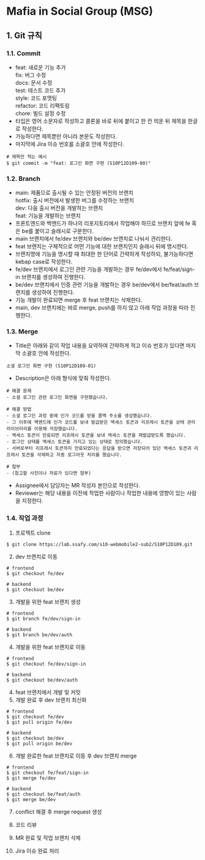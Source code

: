 # Mafia in Social Group (MSG)

## 1. Git 규칙

### 1.1. Commit

- feat: 새로운 기능 추가  
  fix: 버그 수정  
  docs: 문서 수정  
  test: 테스트 코드 추가  
  style: 코드 포맷팅  
  refactor: 코드 리팩토링  
  chore: 빌드 설정 수정
- 타입은 영어 소문자로 작성하고 콜론을 바로 뒤에 붙이고 한 칸 띄운 뒤 제목을 한글로 작성한다.
- 가능하다면 제목뿐만 아니라 본문도 작성한다.
- 마지막에 Jira 이슈 번호를 소괄호 안에 작성한다.

```
# 제목만 적는 예시
$ git commit -m "feat: 로그인 화면 구현 (S10P12D109-00)"
```

### 1.2. Branch

- main: 제품으로 출시될 수 있는 안정된 버전의 브랜치  
  hotfix: 출시 버전에서 발생한 버그를 수정하는 브랜치  
  dev: 다음 출시 버전을 개발하는 브랜치  
  feat: 기능을 개발하는 브랜치
- 프론트엔드와 백엔드가 하나의 리포지토리에서 작업해야 하므로 브랜치 앞에 fe 혹은 be를 붙이고 슬래시로 구분한다.
- main 브랜치에서 fe/dev 브랜치와 be/dev 브랜치로 나눠서 관리한다.
- feat 브랜치는 구체적으로 어떤 기능에 대한 브랜치인지 슬래시 뒤에 명시한다.
- 브랜치명에 기능을 명시할 때 최대한 한 단어로 간략하게 작성하되, 불가능하다면 kebap case로 작성한다.
- fe/dev 브랜치에서 로그인 관련 기능을 개발하는 경우 fe/dev에서 fe/feat/sign-in 브랜치를 생성하여 진행한다.
- be/dev 브랜치에서 인증 관련 기능을 개발하는 경우 be/dev에서 be/feat/auth 브랜치를 생성하여 진행한다.
- 기능 개발이 완료되면 merge 후 feat 브랜치는 삭제한다.
- main, dev 브랜치에는 바로 merge, push를 하지 않고 아래 작업 과정을 따라 진행한다.

### 1.3. Merge

- Title은 아래와 같이 작업 내용을 요약하여 간략하게 적고 이슈 번호가 있다면 마지막 소괄호 안에 작성한다.

```
소셜 로그인 화면 구현 (S10P12D109-01)
```

- Description은 아래 형식에 맞춰 작성한다.

```
# 해결 문제
- 소셜 로그인 관련 로그인 화면을 구현했습니다.

# 해결 방법
- 소셜 로그인 과정 중에 인가 코드를 받을 콜백 주소를 생성했습니다.
- 그 이후에 백엔드에 인가 코드를 보내 발급받은 액세스 토큰과 리프레시 토큰을 상태 관리 라이브러리를 이용해 저장했습니다.
- 액세스 토큰이 만료되면 리프레시 토큰을 보내 액세스 토큰을 재발급받도록 했습니다.
- 로그인 상태를 액세스 토큰을 가지고 있는 상태로 정의했습니다.
- 서버로부터 리프레시 토큰까지 만료되었다는 응답을 받으면 저장되어 있던 액세스 토큰과 리프레시 토큰을 삭제하고 자동 로그아웃 처리를 했습니다.

# 첨부
- (참고할 사진이나 자료가 있다면 첨부)
```

- Assignee에서 담당자는 MR 작성자 본인으로 작성한다.
- Reviewer는 해당 내용을 이전에 작업한 사람이나 작업한 내용에 영향이 있는 사람을 지정한다.

### 1.4. 작업 과정

1. 프로젝트 clone

```
$ git clone https://lab.ssafy.com/s10-webmobile2-sub2/S10P12D109.git
```

2. dev 브랜치로 이동

```
# frontend
$ git checkout fe/dev

# backend
$ git checkout be/dev
```

3. 개발을 위한 feat 브랜치 생성

```
# frontend
$ git branch fe/dev/sign-in

# backend
$ git branch be/dev/auth
```

4. 개발을 위한 feat 브랜치로 이동

```
# frontend
$ git checkout fe/dev/sign-in

# backend
$ git checkout be/dev/auth
```

4. feat 브랜치에서 개발 및 커밋
5. 개발 완료 후 dev 브랜치 최신화

```
# frontend
$ git checkout fe/dev
$ git pull origin fe/dev

# backend
$ git checkout be/dev
$ git pull origin be/dev
```

6. 개발 완료한 feat 브랜치로 이동 후 dev 브랜치 merge

```
# frontend
$ git checkout fe/feat/sign-in
$ git merge fe/dev

# backend
$ git checkout be/feat/auth
$ git merge be/dev
```

7. conflict 해결 후 merge request 생성

8. 코드 리뷰

9. MR 완료 및 작업 브랜치 삭제

10. Jira 이슈 완료 처리
